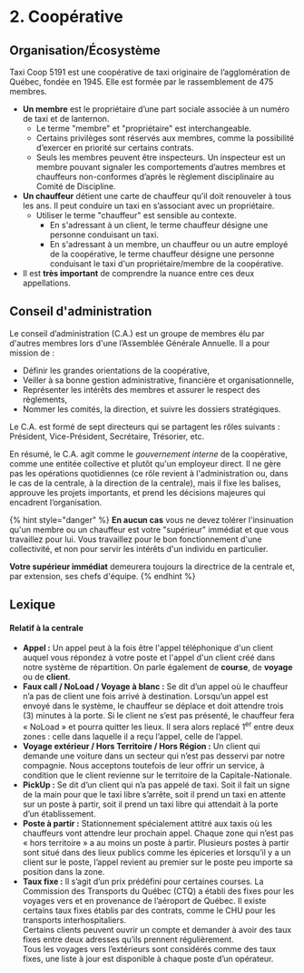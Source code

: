# 2. Coopérative

## Organisation/Écosystème

Taxi Coop 5191 est une coopérative de taxi originaire de l’agglomération de Québec, fondée en 1945. Elle est formée par le rassemblement de 475 membres.

* **Un membre** est le propriétaire d’une part sociale associée à un numéro de taxi et de lanternon.
  * Le terme "membre" et "propriétaire" est interchangeable.
  * Certains privilèges sont réservés aux membres, comme la possibilité d’exercer en priorité sur certains contrats.
  * Seuls les membres peuvent être inspecteurs. Un inspecteur est un membre pouvant signaler les comportements d’autres membres et chauffeurs non-conformes d’après le règlement disciplinaire au Comité de Discipline.
* **Un chauffeur** détient une carte de chauffeur qu’il doit renouveler à tous les ans. Il peut conduire un taxi en s’associant avec un propriétaire.
  * Utiliser le terme "chauffeur" est sensible au contexte.
    * En s'adressant à un client, le terme chauffeur désigne une personne conduisant un taxi.
    * En s'adressant à un membre, un chauffeur ou un autre employé de la coopérative, le terme chauffeur désigne une personne conduisant le taxi d'un propriétaire/membre de la coopérative.
* Il est **très important** de comprendre la nuance entre ces deux appellations.

## Conseil d'administration

Le conseil d’administration (C.A.) est un groupe de membres élu par d'autres membres lors d'une l’Assemblée Générale Annuelle. Il a pour mission de :

* Définir les grandes orientations de la coopérative,
* Veiller à sa bonne gestion administrative, financière et organisationnelle,
* Représenter les intérêts des membres et assurer le respect des règlements,
* Nommer les comités, la direction, et suivre les dossiers stratégiques.

Le C.A. est formé de sept directeurs qui se partagent les rôles suivants : Président, Vice-Président, Secrétaire, Trésorier, etc.

En résumé, le C.A. agit comme le _gouvernement interne_ de la coopérative, comme une entitée collective et plutôt qu'un employeur direct. Il ne gère pas les opérations quotidiennes (ce rôle revient à l'administration ou, dans le cas de la centrale, à la direction de la centrale), mais il fixe les balises, approuve les projets importants, et prend les décisions majeures qui encadrent l’organisation.

{% hint style="danger" %}
**En aucun cas** vous ne devez tolérer l'insinuation qu'un membre ou un chauffeur est votre "supérieur" immédiat et que vous travaillez pour lui. Vous travaillez pour le bon fonctionnement d'une collectivité, et non pour servir les intérêts d'un individu en particulier.&#x20;

**Votre supérieur immédiat** demeurera toujours la directrice de la centrale et, par extension, ses chefs d'équipe.
{% endhint %}

## Lexique

#### Relatif à la centrale

* **Appel :** Un appel peut à la fois être l'appel téléphonique d'un client auquel vous répondez à votre poste et l'appel d'un client créé dans notre système de répartition. On parle également de **course**, de **voyage** ou de **client**.
* **Faux call / NoLoad / Voyage à blanc :** Se dit d’un appel où le chauffeur n’a pas de client une fois arrivé à destination. Lorsqu’un appel est envoyé dans le système, le chauffeur se déplace et doit attendre trois (3) minutes à la porte. Si le client ne s’est pas présenté, le chauffeur fera « NoLoad » et pourra quitter les lieux. Il sera alors replacé 1<sup>er</sup> entre deux zones : celle dans laquelle il a reçu l’appel, celle de l’appel.
* **Voyage extérieur / Hors Territoire / Hors Région :** Un client qui demande une voiture dans un secteur qui n’est pas desservi par notre compagnie. Nous acceptons toutefois de leur offrir un service, à condition que le client revienne sur le territoire de la Capitale-Nationale.
* **PickUp :** Se dit d’un client qui n’a pas appelé de taxi. Soit il fait un signe de la main pour que le taxi libre s’arrête, soit il prend un taxi en attente sur un poste à partir, soit il prend un taxi libre qui attendait à la porte d’un établissement.
* **Poste à partir :** Stationnement spécialement attitré aux taxis où les chauffeurs vont attendre leur prochain appel. Chaque zone qui n’est pas « hors territoire » a au moins un poste à partir. Plusieurs postes à partir sont situé dans des lieux publics comme les épiceries et lorsqu’il y a un client sur le poste, l’appel revient au premier sur le poste peu importe sa position dans la zone.
* **Taux fixe :** Il s’agit d’un prix prédéfini pour certaines courses. La Commission des Transports du Québec (CTQ) a établi des fixes pour les voyages vers et en provenance de l’aéroport de Québec. Il existe certains taux fixes établis par des contrats, comme le CHU pour les transports interhospitaliers.\
  Certains clients peuvent ouvrir un compte et demander à avoir des taux fixes entre deux adresses qu’ils prennent régulièrement.\
  Tous les voyages vers l’extérieurs sont considérés comme des taux fixes, une liste à jour est disponible à chaque poste d’un opérateur.
